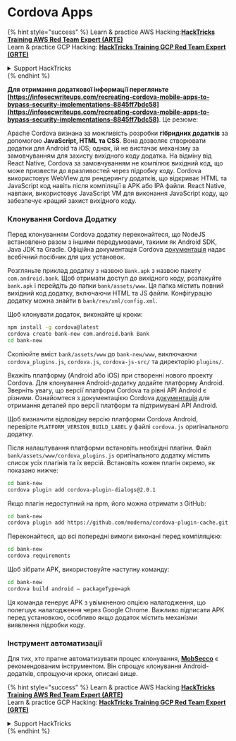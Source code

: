 # Cordova Apps

{% hint style="success" %}
Learn & practice AWS Hacking:<img src="/.gitbook/assets/arte.png" alt="" data-size="line">[**HackTricks Training AWS Red Team Expert (ARTE)**](https://training.hacktricks.xyz/courses/arte)<img src="/.gitbook/assets/arte.png" alt="" data-size="line">\
Learn & practice GCP Hacking: <img src="/.gitbook/assets/grte.png" alt="" data-size="line">[**HackTricks Training GCP Red Team Expert (GRTE)**<img src="/.gitbook/assets/grte.png" alt="" data-size="line">](https://training.hacktricks.xyz/courses/grte)

<details>

<summary>Support HackTricks</summary>

* Check the [**subscription plans**](https://github.com/sponsors/carlospolop)!
* **Join the** 💬 [**Discord group**](https://discord.gg/hRep4RUj7f) or the [**telegram group**](https://t.me/peass) or **follow** us on **Twitter** 🐦 [**@hacktricks\_live**](https://twitter.com/hacktricks\_live)**.**
* **Share hacking tricks by submitting PRs to the** [**HackTricks**](https://github.com/carlospolop/hacktricks) and [**HackTricks Cloud**](https://github.com/carlospolop/hacktricks-cloud) github repos.

</details>
{% endhint %}

**Для отримання додаткової інформації перегляньте [https://infosecwriteups.com/recreating-cordova-mobile-apps-to-bypass-security-implementations-8845ff7bdc58](https://infosecwriteups.com/recreating-cordova-mobile-apps-to-bypass-security-implementations-8845ff7bdc58)**. Це резюме:

Apache Cordova визнана за можливість розробки **гібридних додатків** за допомогою **JavaScript, HTML та CSS**. Вона дозволяє створювати додатки для Android та iOS; однак, їй не вистачає механізму за замовчуванням для захисту вихідного коду додатка. На відміну від React Native, Cordova за замовчуванням не компілює вихідний код, що може призвести до вразливостей через підробку коду. Cordova використовує WebView для рендерингу додатків, що відкриває HTML та JavaScript код навіть після компіляції в APK або IPA файли. React Native, навпаки, використовує JavaScript VM для виконання JavaScript коду, що забезпечує кращий захист вихідного коду.

### Клонування Cordova Додатку

Перед клонуванням Cordova додатку переконайтеся, що NodeJS встановлено разом з іншими передумовами, такими як Android SDK, Java JDK та Gradle. Офіційна документація Cordova [документація](https://cordova.apache.org/docs/en/11.x/guide/cli/#install-pre-requisites-for-building) надає всебічний посібник для цих установок.

Розгляньте приклад додатку з назвою `Bank.apk` з назвою пакету `com.android.bank`. Щоб отримати доступ до вихідного коду, розпакуйте `bank.apk` і перейдіть до папки `bank/assets/www`. Ця папка містить повний вихідний код додатку, включаючи HTML та JS файли. Конфігурацію додатку можна знайти в `bank/res/xml/config.xml`.

Щоб клонувати додаток, виконайте ці кроки:
```bash
npm install -g cordova@latest
cordova create bank-new com.android.bank Bank
cd bank-new
```
Скопіюйте вміст `bank/assets/www` до `bank-new/www`, виключаючи `cordova_plugins.js`, `cordova.js`, `cordova-js-src/` та директорію `plugins/`.

Вкажіть платформу (Android або iOS) при створенні нового проекту Cordova. Для клонування Android-додатку додайте платформу Android. Зверніть увагу, що версії платформ Cordova та рівні API Android є різними. Ознайомтеся з документацією Cordova [документація](https://cordova.apache.org/docs/en/11.x/guide/platforms/android/) для отримання деталей про версії платформ та підтримувані API Android.

Щоб визначити відповідну версію платформи Cordova Android, перевірте `PLATFORM_VERSION_BUILD_LABEL` у файлі `cordova.js` оригінального додатку.

Після налаштування платформи встановіть необхідні плагіни. Файл `bank/assets/www/cordova_plugins.js` оригінального додатку містить список усіх плагінів та їх версій. Встановіть кожен плагін окремо, як показано нижче:
```bash
cd bank-new
cordova plugin add cordova-plugin-dialogs@2.0.1
```
Якщо плагін недоступний на npm, його можна отримати з GitHub:
```bash
cd bank-new
cordova plugin add https://github.com/moderna/cordova-plugin-cache.git
```
Переконайтеся, що всі попередні вимоги виконані перед компіляцією:
```bash
cd bank-new
cordova requirements
```
Щоб зібрати APK, використовуйте наступну команду:
```bash
cd bank-new
cordova build android — packageType=apk
```
Ця команда генерує APK з увімкненою опцією налагодження, що полегшує налагодження через Google Chrome. Важливо підписати APK перед установкою, особливо якщо додаток містить механізми виявлення підробки коду.

### Інструмент автоматизації

Для тих, хто прагне автоматизувати процес клонування, **[MobSecco](https://github.com/Anof-cyber/MobSecco)** є рекомендованим інструментом. Він спрощує клонування Android-додатків, спрощуючи кроки, описані вище.

{% hint style="success" %}
Learn & practice AWS Hacking:<img src="/.gitbook/assets/arte.png" alt="" data-size="line">[**HackTricks Training AWS Red Team Expert (ARTE)**](https://training.hacktricks.xyz/courses/arte)<img src="/.gitbook/assets/arte.png" alt="" data-size="line">\
Learn & practice GCP Hacking: <img src="/.gitbook/assets/grte.png" alt="" data-size="line">[**HackTricks Training GCP Red Team Expert (GRTE)**<img src="/.gitbook/assets/grte.png" alt="" data-size="line">](https://training.hacktricks.xyz/courses/grte)

<details>

<summary>Support HackTricks</summary>

* Check the [**subscription plans**](https://github.com/sponsors/carlospolop)!
* **Join the** 💬 [**Discord group**](https://discord.gg/hRep4RUj7f) or the [**telegram group**](https://t.me/peass) or **follow** us on **Twitter** 🐦 [**@hacktricks\_live**](https://twitter.com/hacktricks\_live)**.**
* **Share hacking tricks by submitting PRs to the** [**HackTricks**](https://github.com/carlospolop/hacktricks) and [**HackTricks Cloud**](https://github.com/carlospolop/hacktricks-cloud) github repos.

</details>
{% endhint %}
